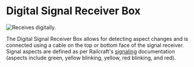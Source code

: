 # Digital Signal Receiver Box

![Receives digitally.](block:computronics:digital_box)

The Digital Signal Receiver Box allows for detecting aspect changes and is connected using a cable on the top or bottom face of the signal receiver. Signal aspects are defined as per Railcraft's [signaling](http://railcraft.info/wiki/guide:signalling) documentation (aspects include green, yellow blinking, yellow, red blinking, and red).
